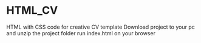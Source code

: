 # HTML_CV
HTML with CSS code for creative CV template
Download project to your pc and unzip the project folder
run index.html on your browser 
